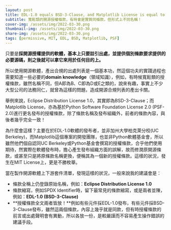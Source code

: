 ```yaml
---
layout: post
title: EDL-1.0 equals BSD-3-Clause, and Matplotlib License is equal to PSF-2.0
subtitle: 寬鬆類的開源授權條款，有時會是實質同條款，但形式上不同名稱！
cover-img: /assets/img/2022-03-30.png
thumbnail-img: /assets/img/2022-03-30.png
share-img: /assets/img/2022-03-30.png
tags: [permissive, MIT, EDL, BSD, Matplotlib, PSF]
---
```


只要是**採開源授權提供的軟體，基本上只要註引出處，並提供個別條款要求提供的必要源碼，則之後就可以拿它來用於任何目的上。**

所以使用開源軟體，產出合規的出處列表是一個基本功，然這個功夫的實踐過程也需要知道一些必要的**domain knowledge**（領域知識），例如，有時候寬鬆類的授權條款，雖然名稱不同，但A即為B、C即為D或E之類的，說來有趣，事實上不少大型公司的法務同仁，就曾為這樣的問題，造成開源合規列表的產出卡關。

舉例來說，Eclipse Distribution License 1.0，其實即為BSD-3-Clause；而Matplotlib License，亦為基於Python Software Foundation License 2.0 (PSF-2.0)進行更名發布的授權條款，除了條款名稱及發布組織外，前者的條款內容，與後者幾乎完全一致！

為什麼會這樣？主要在於EDL-1.0軟體的發布者，並非加州大學柏克萊分校(UC Berkeley)，而Matplotlib這個專案的開發團隊，也並非Python軟體基金會，所以雖然他們個自認同UC Berkeley或Python基金會撰寫的授權條款，合乎他們使用期待，然實際在軟體發布時，擔心產生發布組織方面的誤解，故而修潤原開源條款，或甚至只是將原條款名稱更換，便稱其為一個新的授權條款。這樣的狀況，發生在MIT License上，更是不勝枚舉。

當在製作開源軟體上下游套件清單，發現這樣的狀況，一般來說我的建議會是：
  - 條款全稱上仍登錄原始名稱，例如：**Eclipse Distribution License 1.0**
  - 條款縮寫，例如SPDX Identifier時，留下最常見的條款縮寫，或是兩者並陳，例如：**EDL-1.0 (BSD-3-Clause)**
  - **授權條款全文兩者皆放！**例如有些元件採EDL-1.0發布，有些元件採BSD-3-Clause發布，雖然這兩個條款，內容上幾乎就是同款，但有時授權條款的前言或出處聲明會有異動，所以各放一份，是較嚴謹而不容易產生操作錯誤的建議手段。